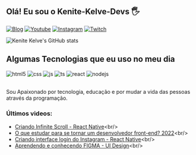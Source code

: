 ## Olá! Eu sou o Kenite-Kelve-Devs 🖐️

[![Blog](https://img.shields.io/website?label=SujeitoProgramador.com&style=for-the-badge&url=/)]((https://github.com/kelve123))
[![Youtube](https://img.shields.io/badge/YouTube-FF0000?style=for-the-badge&logo=youtube&logoColor=white)]([https://youtube.com/c/sujeitoprogramador](https://github.com/kelve123))
[![Instagram](https://img.shields.io/badge/Instagram-E4405F?style=for-the-badge&logo=instagram&logoColor=white)]([NOt](https://github.com/kelve123))
[![Twitch](https://img.shields.io/badge/Twitch-9146FF?style=for-the-badge&logo=twitch&logoColor=white)]([https://twitch.tv/fragabr](https://github.com/kelve123))

![Kenite Kelve's GitHub stats](https://github-readme-stats.vercel.app/api?username=Kenite-Kelve&show_icons=true&theme=transparent)

## Algumas Tecnologias que eu uso no meu dia

<div style="display: inline_block">
  <img align="center" alt="html5" src="https://img.shields.io/badge/HTML5-E34F26?style=for-the-badge&logo=html5&logoColor=white" />
  <img align="center" alt="css" src="https://img.shields.io/badge/CSS3-1572B6?style=for-the-badge&logo=css3&logoColor=white" />
  <img align="center" alt="js" src="https://img.shields.io/badge/JavaScript-F7DF1E?style=for-the-badge&logo=javascript&logoColor=black" />
  <img align="center" alt="ts" src="https://img.shields.io/badge/TypeScript-007ACC?style=for-the-badge&logo=typescript&logoColor=white" />
  <img align="center" alt="react" src="https://img.shields.io/badge/React-20232A?style=for-the-badge&logo=react&logoColor=61DAFB" />
  <img align="center" alt="nodejs" src="https://img.shields.io/badge/Node.js-43853D?style=for-the-badge&logo=node.js&logoColor=white" />
</div><br/>

 Sou Apaixonado por tecnologia, educação e por mudar a vida das pessoas através da programação.

### Últimos videos:
- [Criando Infinite Scroll - React Native]([https://youtu.be/TjkFGrjkXfc](https://github.com/kelve123))<br/>
- [O que estudar para se tornar um desenvolvedor front-end? 2022]([https://youtu.be/Ab-kGzlCCWI](https://github.com/kelve123))<br/>
- [Criando interface login do Instagram - React Native]([https://youtu.be/pSV9Wh_p2Cg](https://github.com/kelve123))<br/>
- [Aprendendo e conhecendo FIGMA - UI Design]([https://youtu.be/KRCfX25yFf4](https://github.com/kelve123)https://github.com/kelve123)<br/>

